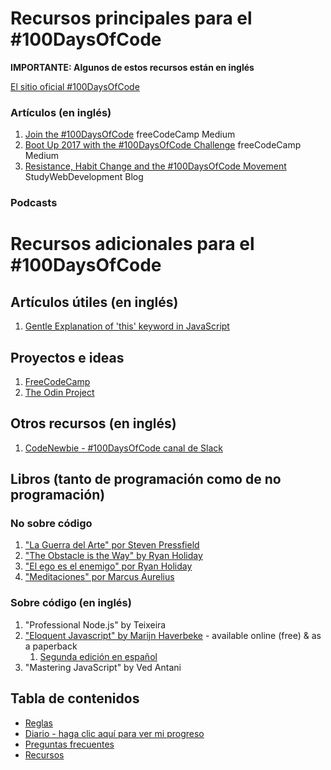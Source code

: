 # Recursos principales para el #100DaysOfCode

**IMPORTANTE: Algunos de estos recursos están en inglés**

[El sitio oficial #100DaysOfCode](http://100daysofcode.com/)

### Artículos (en inglés)

1.  [Join the #100DaysOfCode](https://medium.freecodecamp.com/join-the-100daysofcode-556ddb4579e4) freeCodeCamp Medium
2.  [Boot Up 2017 with the #100DaysOfCode Challenge](https://medium.freecodecamp.com/start-2017-with-the-100daysofcode-improved-and-updated-18ce604b237b) freeCodeCamp Medium
3.  [Resistance, Habit Change and the #100DaysOfCode Movement](https://studywebdevelopment.com/100-days-of-code.html) StudyWebDevelopment Blog

### Podcasts

# Recursos adicionales para el #100DaysOfCode

## Artículos útiles (en inglés)

1.  [Gentle Explanation of 'this' keyword in JavaScript](http://rainsoft.io/gentle-explanation-of-this-in-javascript/)

## Proyectos e ideas

1.  [FreeCodeCamp](https://www.freecodecamp.com)
2.  [The Odin Project](http://www.theodinproject.com/)

## Otros recursos (en inglés)

1.  [CodeNewbie - #100DaysOfCode canal de Slack](https://codenewbie.typeform.com/to/uwsWlZ)

## Libros (tanto de programación como de no programación)

### No sobre código

1.  ["La Guerra del Arte" por Steven Pressfield](https://www.goodreads.com/book/show/24674834-la-guerra-del-arte)
2.  ["The Obstacle is the Way" by Ryan Holiday](http://www.goodreads.com/book/show/18668059-the-obstacle-is-the-way)
3.  ["El ego es el enemigo" por Ryan Holiday](https://www.goodreads.com/book/show/38473655-el-ego-es-el-enemigo)
4.  ["Meditaciones" por Marcus Aurelius](https://www.goodreads.com/book/show/19213933-meditaciones)

### Sobre código (en inglés)

1.  "Professional Node.js" by Teixeira
2.  ["Eloquent Javascript" by Marijn Haverbeke](http://eloquentjavascript.net/) - available online (free) & as a paperback
    1.  [Segunda edición en español](https://hectorip.github.io/Eloquent-JavaScript-ES-online/git)
3.  "Mastering JavaScript" by Ved Antani

## Tabla de contenidos

* [Reglas](reglas.md)
* [Diario - haga clic aquí para ver mi progreso](registro.md)
* [Preguntas frecuentes](preguntas_frecuentes.md)
* [Recursos](recursos.md)
